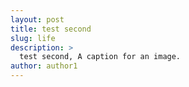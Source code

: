 ```yaml
---
layout: post
title: test second
slug: life
description: >
  test second, A caption for an image.
author: author1
---
```









